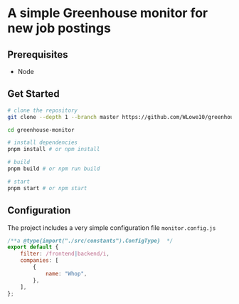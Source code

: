 # A simple Greenhouse monitor for new job postings

## Prerequisites

-   Node

## Get Started

```sh
# clone the repository
git clone --depth 1 --branch master https://github.com/WLowe10/greenhouse-monitor.git

cd greenhouse-monitor

# install dependencies
pnpm install # or npm install

# build
pnpm build # or npm run build

# start
pnpm start # or npm start
```

## Configuration

The project includes a very simple configuration file `monitor.config.js`

```js
/**a @type{import("./src/constants").ConfigType}  */
export default {
	filter: /frontend|backend/i,
	companies: [
		{
			name: "Whop",
		},
	],
};
```
